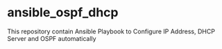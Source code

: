 # ansible_ospf_dhcp

This repository contain Ansible Playbook to Configure IP Address, DHCP Server and OSPF automatically
